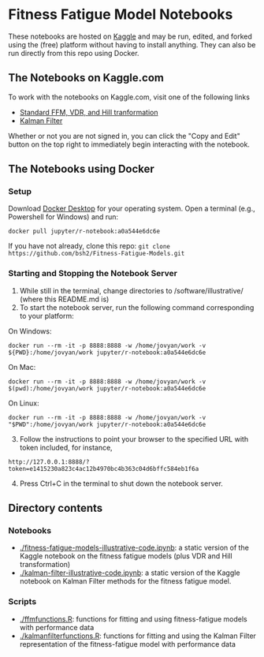 Fitness Fatigue Model Notebooks
===================

These notebooks are hosted on [Kaggle](www.kaggle.com) and may be run, edited, and
forked using the (free) platform without having to install anything. They can also
be run directly from this repo using Docker.

## The Notebooks on Kaggle.com 

To work with the notebooks on Kaggle.com, visit one of the following links

- [Standard FFM, VDR, and Hill tranformation](https://www.kaggle.com/baogorek/fitness-fatigue-models-illustrative-code)
- [Kalman Filter](https://www.kaggle.com/baogorek/kalman-filter-illustrative-code)

Whether or not you are not signed in, you can click the "Copy and Edit" button on the top right
to immediately begin interacting with the notebook.

## The Notebooks using Docker

### Setup
Download [Docker Desktop](https://www.docker.com/products/docker-desktop) for your
operating system. Open a terminal (e.g., Powershell for Windows) and run:
```
docker pull jupyter/r-notebook:a0a544e6dc6e
```

If you have not already, clone this repo:
  `git clone https://github.com/bsh2/Fitness-Fatigue-Models.git`

### Starting and Stopping the Notebook Server
1. While still in the terminal, change directories to /software/illustrative/ (where this README.md is)
2. To start the notebook server, run the following command corresponding to your platform:

On Windows:
```  
docker run --rm -it -p 8888:8888 -w /home/jovyan/work -v ${PWD}:/home/jovyan/work jupyter/r-notebook:a0a544e6dc6e
```
On Mac:
```  
docker run --rm -it -p 8888:8888 -w /home/jovyan/work -v $(pwd):/home/jovyan/work jupyter/r-notebook:a0a544e6dc6e
```
On Linux:
```
docker run --rm -it -p 8888:8888 -w /home/jovyan/work -v "$PWD":/home/jovyan/work jupyter/r-notebook:a0a544e6dc6e
```

3. Follow the instructions to point your browser to the specified URL with token included,
for instance,
```
http://127.0.0.1:8888/?token=e1415230a823c4ac12b4970bc4b363c04d6bffc584eb1f6a
```

4. Press Ctrl+C in the terminal to shut down the notebook server.

## Directory contents

### Notebooks
- [./fitness-fatigue-models-illustrative-code.ipynb](./fitness-fatigue-models-illustrative-code.ipynb): a static version of the Kaggle notebook on the fitness fatigue models (plus VDR and Hill transformation)
- [./kalman-filter-illustrative-code.ipynb](./kalman-filter-illustrative-code.ipynb): a static version of the Kaggle notebook on Kalman Filter methods for the fitness fatigue model.

### Scripts
- [./ffmfunctions.R](./ffmfunctions.R): functions for fitting and using fitness-fatigue models with performance data
- [./kalmanfilterfunctions.R](./kalmanfilterfunctions.R): functions for fitting and using the Kalman Filter representation
  of the fitness-fatigue model with performance data

